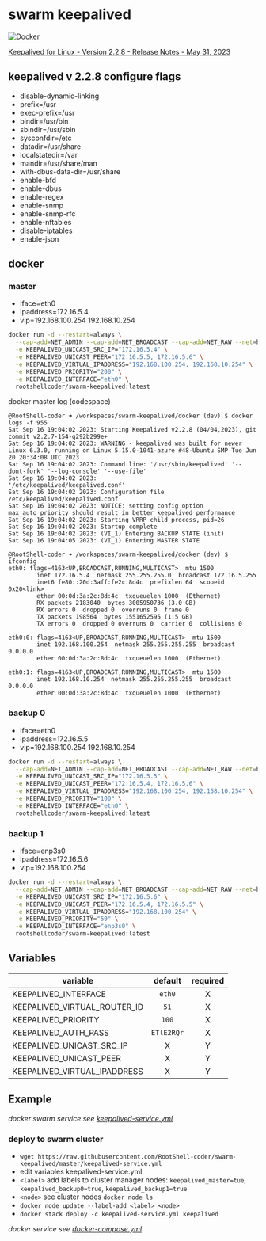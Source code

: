 # swarm keepalived

[![Docker](https://github.com/RootShell-coder/swarm-keepalived/actions/workflows/docker-publish.yml/badge.svg)](https://github.com/RootShell-coder/swarm-keepalived/actions/workflows/docker-publish.yml)

[Keepalived for Linux - Version 2.2.8 - Release Notes - May 31, 2023](https://www.keepalived.org/software/keepalived-2.2.8.tar.gz)

## keepalived v 2.2.8 configure flags

* disable-dynamic-linking
* prefix=/usr
* exec-prefix=/usr
* bindir=/usr/bin
* sbindir=/usr/sbin
* sysconfdir=/etc
* datadir=/usr/share
* localstatedir=/var
* mandir=/usr/share/man
* with-dbus-data-dir=/usr/share
* enable-bfd
* enable-dbus
* enable-regex
* enable-snmp
* enable-snmp-rfc
* enable-nftables
* disable-iptables
* enable-json

## docker

### master

* iface=eth0
* ipaddress=172.16.5.4
* vip=192.168.100.254 192.168.10.254

```bash
docker run -d --restart=always \
  --cap-add=NET_ADMIN --cap-add=NET_BROADCAST --cap-add=NET_RAW --net=host \
  -e KEEPALIVED_UNICAST_SRC_IP="172.16.5.4" \
  -e KEEPALIVED_UNICAST_PEER="172.16.5.5, 172.16.5.6" \
  -e KEEPALIVED_VIRTUAL_IPADDRESS="192.168.100.254, 192.168.10.254" \
  -e KEEPALIVED_PRIORITY="200" \
  -e KEEPALIVED_INTERFACE="eth0" \
  rootshellcoder/swarm-keepalived:latest
```

docker master log (codespace)

```logs
@RootShell-coder ➜ /workspaces/swarm-keepalived/docker (dev) $ docker logs -f 955
Sat Sep 16 19:04:02 2023: Starting Keepalived v2.2.8 (04/04,2023), git commit v2.2.7-154-g292b299e+
Sat Sep 16 19:04:02 2023: WARNING - keepalived was built for newer Linux 6.3.0, running on Linux 5.15.0-1041-azure #48-Ubuntu SMP Tue Jun 20 20:34:08 UTC 2023
Sat Sep 16 19:04:02 2023: Command line: '/usr/sbin/keepalived' '--dont-fork' '--log-console' '--use-file'
Sat Sep 16 19:04:02 2023:               '/etc/keepalived/keepalived.conf'
Sat Sep 16 19:04:02 2023: Configuration file /etc/keepalived/keepalived.conf
Sat Sep 16 19:04:02 2023: NOTICE: setting config option max_auto_priority should result in better keepalived performance
Sat Sep 16 19:04:02 2023: Starting VRRP child process, pid=26
Sat Sep 16 19:04:02 2023: Startup complete
Sat Sep 16 19:04:02 2023: (VI_1) Entering BACKUP STATE (init)
Sat Sep 16 19:04:05 2023: (VI_1) Entering MASTER STATE

@RootShell-coder ➜ /workspaces/swarm-keepalived/docker (dev) $ ifconfig
eth0: flags=4163<UP,BROADCAST,RUNNING,MULTICAST>  mtu 1500
        inet 172.16.5.4  netmask 255.255.255.0  broadcast 172.16.5.255
        inet6 fe80::20d:3aff:fe2c:8d4c  prefixlen 64  scopeid 0x20<link>
        ether 00:0d:3a:2c:8d:4c  txqueuelen 1000  (Ethernet)
        RX packets 2183040  bytes 3005950736 (3.0 GB)
        RX errors 0  dropped 0  overruns 0  frame 0
        TX packets 198564  bytes 1551652595 (1.5 GB)
        TX errors 0  dropped 0 overruns 0  carrier 0  collisions 0

eth0:0: flags=4163<UP,BROADCAST,RUNNING,MULTICAST>  mtu 1500
        inet 192.168.100.254  netmask 255.255.255.255  broadcast 0.0.0.0
        ether 00:0d:3a:2c:8d:4c  txqueuelen 1000  (Ethernet)

eth0:1: flags=4163<UP,BROADCAST,RUNNING,MULTICAST>  mtu 1500
        inet 192.168.10.254  netmask 255.255.255.255  broadcast 0.0.0.0
        ether 00:0d:3a:2c:8d:4c  txqueuelen 1000  (Ethernet)
```

### backup 0

* iface=eth0
* ipaddress=172.16.5.5
* vip=192.168.100.254 192.168.10.254

```bash
docker run -d --restart=always \
  --cap-add=NET_ADMIN --cap-add=NET_BROADCAST --cap-add=NET_RAW --net=host \
  -e KEEPALIVED_UNICAST_SRC_IP="172.16.5.5" \
  -e KEEPALIVED_UNICAST_PEER="172.16.5.4, 172.16.5.6" \
  -e KEEPALIVED_VIRTUAL_IPADDRESS="192.168.100.254, 192.168.10.254" \
  -e KEEPALIVED_PRIORITY="100" \
  -e KEEPALIVED_INTERFACE="eth0" \
  rootshellcoder/swarm-keepalived:latest
```

### backup 1

* iface=enp3s0
* ipaddress=172.16.5.6
* vip=192.168.100.254

```bash
docker run -d --restart=always \
  --cap-add=NET_ADMIN --cap-add=NET_BROADCAST --cap-add=NET_RAW --net=host \
  -e KEEPALIVED_UNICAST_SRC_IP="172.16.5.6" \
  -e KEEPALIVED_UNICAST_PEER="172.16.5.4, 172.16.5.5" \
  -e KEEPALIVED_VIRTUAL_IPADDRESS="192.168.100.254" \
  -e KEEPALIVED_PRIORITY="50" \
  -e KEEPALIVED_INTERFACE="enp3s0" \
  rootshellcoder/swarm-keepalived:latest
```

## Variables

| variable                     |  default   | required |
| ---------------------------- | :--------: | :------: |
| KEEPALIVED_INTERFACE         |   `eth0`   |    X     |
| KEEPALIVED_VIRTUAL_ROUTER_ID |    `51`    |    X     |
| KEEPALIVED_PRIORITY          |   `100`    |    X     |
| KEEPALIVED_AUTH_PASS         | `ETlE2RQr` |    X     |
| KEEPALIVED_UNICAST_SRC_IP    |     X      |    Y     |
| KEEPALIVED_UNICAST_PEER      |     X      |    Y     |
| KEEPALIVED_VIRTUAL_IPADDRESS |     X      |    Y     |

## Example

_docker swarm service see [keepalived-service.yml](./example/keepalived-service.yml)_

### deploy to swarm cluster

* `wget https://raw.githubusercontent.com/RootShell-coder/swarm-keepalived/master/keepalived-service.yml`
* edit variables keepalived-service.yml
* `<label>` add labels to cluster manager nodes: `keepalived_master=tue`, `keepalived_backup0=true`, `keepalived_backup1=true`
* `<node>` see cluster nodes `docker node ls`
* `docker node update --label-add <label> <node>`
* `docker stack deploy -c keepalived-service.yml keepalived`

_docker service see [docker-compose.yml](./example/docker-compose.yml)_
